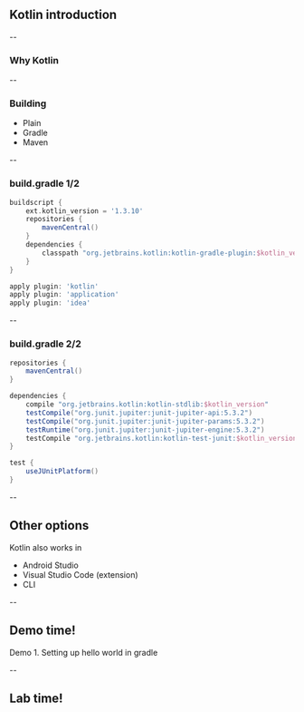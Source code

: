 ## Kotlin introduction

--
### Why Kotlin

--
### Building
* Plain
* Gradle
* Maven

--
### build.gradle 1/2
```groovy
buildscript {
    ext.kotlin_version = '1.3.10'
    repositories {
        mavenCentral()
    }
    dependencies {
        classpath "org.jetbrains.kotlin:kotlin-gradle-plugin:$kotlin_version"
    }
}

apply plugin: 'kotlin'
apply plugin: 'application'
apply plugin: 'idea'
```

--
### build.gradle 2/2
```groovy
repositories {
    mavenCentral()
}

dependencies {
    compile "org.jetbrains.kotlin:kotlin-stdlib:$kotlin_version"
    testCompile("org.junit.jupiter:junit-jupiter-api:5.3.2")
    testCompile("org.junit.jupiter:junit-jupiter-params:5.3.2")
    testRuntime("org.junit.jupiter:junit-jupiter-engine:5.3.2")
    testCompile "org.jetbrains.kotlin:kotlin-test-junit:$kotlin_version"
}

test {
    useJUnitPlatform()
}
```

--
## Other options
Kotlin also works in 
- Android Studio
- Visual Studio Code (extension)
- CLI

--
<!-- .slide: data-background="url('images/demo.jpg')" --> 
<!-- .slide: class="lab" -->
## Demo time!
Demo 1. Setting up hello world in gradle

--
<!-- .slide: data-background="url('images/lab2.jpg')" --> 
<!-- .slide: class="lab" -->
## Lab time!
